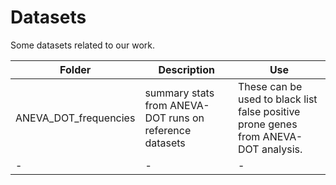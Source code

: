 # Datasets
Some datasets related to our work.

|Folder | Description | Use|
|- | - | - |
|ANEVA_DOT_frequencies | summary stats from ANEVA-DOT runs on reference datasets  | These can be used to black list false positive prone genes from ANEVA-DOT analysis.|
|- | - | - |
